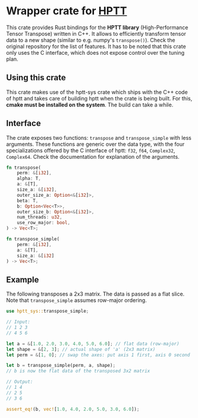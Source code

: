 # Wrapper crate for [HPTT](https://github.com/springer13/hptt)

This crate provides Rust bindings for the **HPTT library** (High-Performance Tensor Transpose) written in C++. It allows to efficiently transform tensor data to a new shape (similar to e.g. numpy's `transpose()`). Check the original repository for the list of features. It has to be noted that this crate only uses the C interface, which does not expose control over the tuning plan.

## Using this crate

This crate makes use of the hptt-sys crate which ships with the C++ code of hptt and takes care of building hptt when the crate is being built. For this, **cmake must be installed on the system**.
The build can take a while.

## Interface

The crate exposes two functions: `transpose` and `transpose_simple` with less arguments. These functions are generic over the data type, with the four specializations offered by the C interface of hptt: `f32`, `f64`, `Complex32`, `Complex64`. Check the documentation for explanation of the arguments.

```rust
fn transpose(
    perm: &[i32],
    alpha: T,
    a: &[T],
    size_a: &[i32],
    outer_size_a: Option<&[i32]>,
    beta: T,
    b: Option<Vec<T>>,
    outer_size_b: Option<&[i32]>,
    num_threads: u32,
    use_row_major: bool,
) -> Vec<T>;

fn transpose_simple(
    perm: &[i32],
    a: &[T],
    size_a: &[i32]
) -> Vec<T>;
```

## Example

The following transposes a 2x3 matrix. The data is passed as a flat slice. Note that `transpose_simple` assumes row-major ordering.

```rust
use hptt_sys::transpose_simple;

// Input:
// 1 2 3
// 4 5 6

let a = &[1.0, 2.0, 3.0, 4.0, 5.0, 6.0]; // flat data (row-major)
let shape = &[2, 3]; // actual shape of 'a' (2x3 matrix)
let perm = &[1, 0]; // swap the axes: put axis 1 first, axis 0 second

let b = transpose_simple(perm, a, shape);
// b is now the flat data of the transposed 3x2 matrix

// Output:
// 1 4
// 2 5
// 3 6

assert_eq!(b, vec![1.0, 4.0, 2.0, 5.0, 3.0, 6.0]);
```
